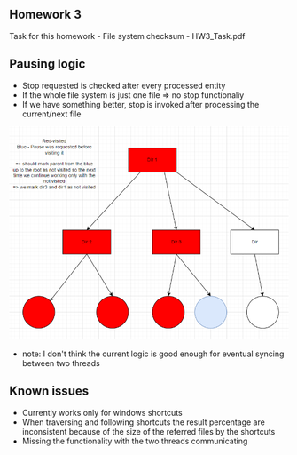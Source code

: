 ## Homework 3

Task for this homework - File system checksum - HW3_Task.pdf

## Pausing logic

- Stop requested is checked after every processed entity
- If the whole file system is just one file => no stop functionaliy
- If we have something better, stop is invoked after processing the current/next file

![alt text](image.png)

- note: I don't think the current logic is good enough for eventual syncing between two threads

## Known issues

- Currently works only for windows shortcuts
- When traversing and following shortcuts the result percentage are inconsistent because of the size of the referred files by the shortcuts
- Missing the functionality with the two threads communicating
